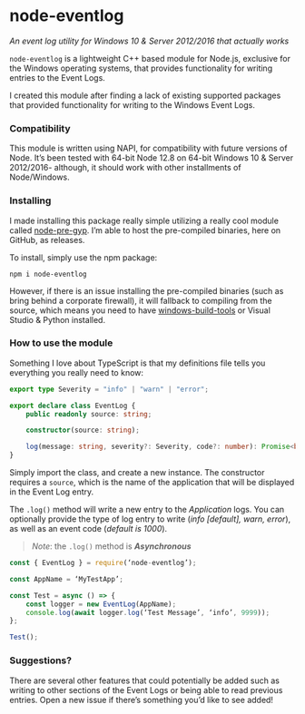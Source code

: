 # node-eventlog
_An event log utility for Windows 10 & Server 2012/2016 that actually works_

`node-eventlog` is a lightweight C++ based module for Node.js, exclusive for the Windows operating systems, that provides functionality for writing entries to the Event Logs.

I created this module after finding a lack of existing supported packages that provided functionality for writing to the Windows Event Logs.

### Compatibility

This module is written using NAPI, for compatibility with future versions of Node. It’s been tested with 64-bit Node 12.8 on 64-bit Windows 10 & Server 2012/2016- although, it should work with other installments of Node/Windows.

### Installing

I made installing this package really simple utilizing a really cool module called [node-pre-gyp](https://github.com/mapbox/node-pre-gyp). I’m able to host the pre-compiled binaries, here on GitHub, as releases.

To install, simply use the npm package:
```batch
npm i node-eventlog
```

However, if there is an issue installing the pre-compiled binaries (such as bring behind a corporate firewall), it will fallback to compiling from the source, which means you need to have [windows-build-tools](https://www.npmjs.com/package/windows-build-tools) or Visual Studio & Python installed.

### How to use the module

Something I love about TypeScript is that my definitions file tells you everything you really need to know:
```typescript
export type Severity = "info" | "warn" | "error";

export declare class EventLog {
    public readonly source: string;

    constructor(source: string);

    log(message: string, severity?: Severity, code?: number): Promise<boolean>;
}
```

Simply import the class, and create a new instance. The constructor requires a `source`, which is the name of the application that will be displayed in the Event Log entry.

The `.log()` method will write a new entry to the _Application_ logs. You can optionally provide the type of log entry to write (_info [default], warn, error_), as well as an event code (_default is 1000_).

> _Note_: the `.log()` method is **_Asynchronous_**  

```javascript
const { EventLog } = require(‘node-eventlog’);

const AppName = ‘MyTestApp’;

const Test = async () => {
    const logger = new EventLog(AppName);
    console.log(await logger.log(‘Test Message’, ‘info’, 9999));
};

Test();
```

### Suggestions?

There are several other features that could potentially be added such as writing to other sections of the Event Logs or being able to read previous entries. Open a new issue if there’s something you’d like to see added!

